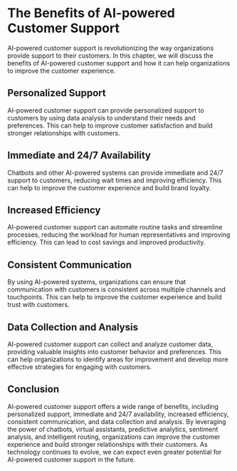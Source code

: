 The Benefits of AI-powered Customer Support
=================================================================================================

AI-powered customer support is revolutionizing the way organizations provide support to their customers. In this chapter, we will discuss the benefits of AI-powered customer support and how it can help organizations to improve the customer experience.

Personalized Support
--------------------

AI-powered customer support can provide personalized support to customers by using data analysis to understand their needs and preferences. This can help to improve customer satisfaction and build stronger relationships with customers.

Immediate and 24/7 Availability
-------------------------------

Chatbots and other AI-powered systems can provide immediate and 24/7 support to customers, reducing wait times and improving efficiency. This can help to improve the customer experience and build brand loyalty.

Increased Efficiency
--------------------

AI-powered customer support can automate routine tasks and streamline processes, reducing the workload for human representatives and improving efficiency. This can lead to cost savings and improved productivity.

Consistent Communication
------------------------

By using AI-powered systems, organizations can ensure that communication with customers is consistent across multiple channels and touchpoints. This can help to improve the customer experience and build trust with customers.

Data Collection and Analysis
----------------------------

AI-powered customer support can collect and analyze customer data, providing valuable insights into customer behavior and preferences. This can help organizations to identify areas for improvement and develop more effective strategies for engaging with customers.

Conclusion
----------

AI-powered customer support offers a wide range of benefits, including personalized support, immediate and 24/7 availability, increased efficiency, consistent communication, and data collection and analysis. By leveraging the power of chatbots, virtual assistants, predictive analytics, sentiment analysis, and intelligent routing, organizations can improve the customer experience and build stronger relationships with their customers. As technology continues to evolve, we can expect even greater potential for AI-powered customer support in the future.
